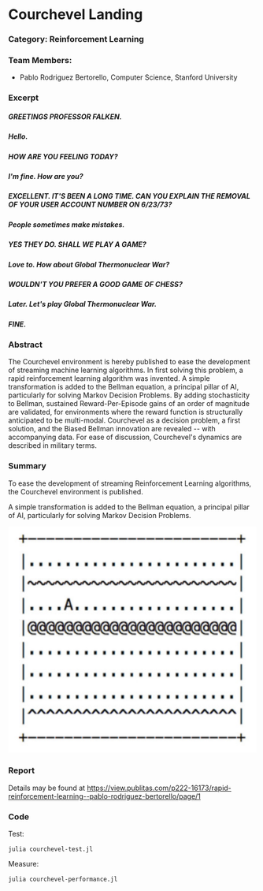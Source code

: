 # Courchevel Landing

### Category: Reinforcement Learning
### Team Members: 
- Pablo Rodriguez Bertorello, Computer Science, Stanford University 

### Excerpt

##### GREETINGS PROFESSOR FALKEN.

##### Hello.

##### HOW ARE YOU FEELING TODAY?

##### I'm fine.  How are you?

##### EXCELLENT.  IT'S BEEN A LONG TIME.  CAN YOU EXPLAIN THE REMOVAL OF YOUR USER ACCOUNT NUMBER ON 6/23/73?

##### People sometimes make mistakes.

##### YES THEY DO. SHALL WE PLAY A GAME?

##### Love to.  How about Global Thermonuclear War?

##### WOULDN'T YOU PREFER A GOOD GAME OF CHESS?

##### Later.  Let's play Global Thermonuclear War.

##### FINE.


### Abstract
The Courchevel environment is hereby published to ease the development of streaming machine learning algorithms. In first solving this problem, a rapid reinforcement learning algorithm was invented.  A simple transformation is added to the Bellman equation, a principal pillar of AI, particularly for solving Markov Decision Problems. By adding stochasticity to Bellman, sustained Reward-Per-Episode gains of an order of magnitude are validated, for environments where the reward function is structurally anticipated to be multi-modal. Courchevel as a decision problem, a first solution, and the Biased Bellman innovation are revealed -- with accompanying data.  For ease of discussion, Courchevel's dynamics are described in military terms.


### Summary
To ease the development of streaming Reinforcement Learning algorithms, the Courchevel environment is published.  

A simple transformation is added to the Bellman equation, a principal pillar of AI, particularly for solving Markov Decision Problems.

![picture](img/courchevel-landing.png)



### Report
Details may be found at https://view.publitas.com/p222-16173/rapid-reinforcement-learning--pablo-rodriguez-bertorello/page/1


### Code
Test:
```
julia courchevel-test.jl 
```

Measure:
```
julia courchevel-performance.jl 
```

